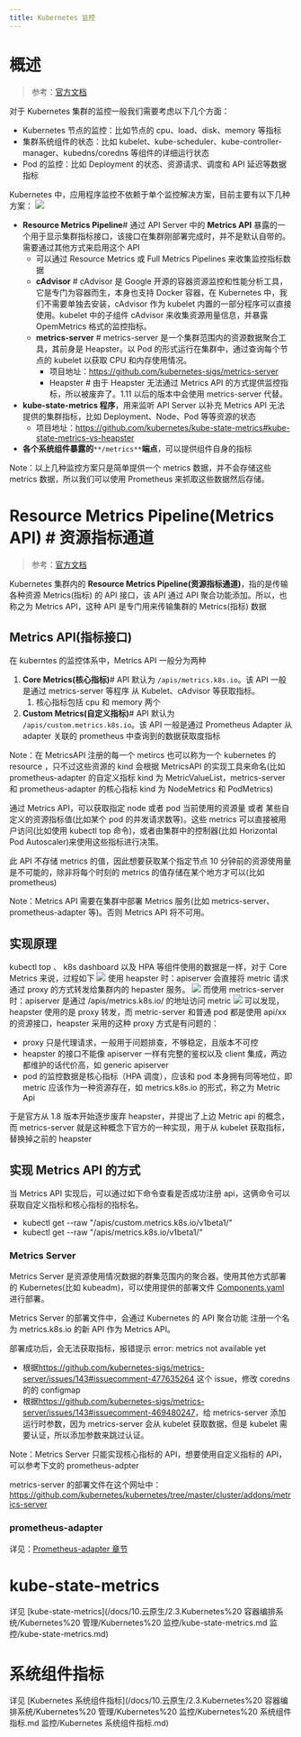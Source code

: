 ```yaml
---
title: Kubernetes 监控
---
```


# 概述

> 参考：[官方文档](https://kubernetes.io/docs/tasks/debug-application-cluster/resource-usage-monitoring)

对于 Kubernetes 集群的监控一般我们需要考虑以下几个方面：

- Kubernetes 节点的监控：比如节点的 cpu、load、disk、memory 等指标
- 集群系统组件的状态：比如 kubelet、kube-scheduler、kube-controller-manager、kubedns/coredns 等组件的详细运行状态
- Pod 的监控：比如 Deployment 的状态、资源请求、调度和 API 延迟等数据指标

Kubernetes 中，应用程序监控不依赖于单个监控解决方案，目前主要有以下几种方案：
![](https://notes-learning.oss-cn-beijing.aliyuncs.com/cboyz6/1616116947769-dcc7cae1-400b-41aa-9f37-55ef43d48d26.png)

- **Resource Metrics Pipeline**# 通过 API Server 中的 **Metrics API** 暴露的一个用于显示集群指标接口，该接口在集群刚部署完成时，并不是默认自带的。需要通过其他方式来启用这个 API
  - 可以通过 Resource Metrics 或 Full Metrics Pipelines 来收集监控指标数据
  - **cAdvisor** # cAdvisor 是 Google 开源的容器资源监控和性能分析工具，它是专门为容器而生，本身也支持 Docker 容器，在 Kubernetes 中，我们不需要单独去安装，cAdvisor 作为 kubelet 内置的一部分程序可以直接使用。kubelet 中的子组件 cAdvisor 来收集资源用量信息，并暴露 OpemMetrics 格式的监控指标。
  - **metrics-server** # metrics-server 是一个集群范围内的资源数据聚合工具，其前身是 Heapster。以 Pod 的形式运行在集群中，通过查询每个节点的 kubelet 以获取 CPU 和内存使用情况。
    - 项目地址：<https://github.com/kubernetes-sigs/metrics-server>
    - Heapster # 由于 Heapster 无法通过 Metrics API 的方式提供监控指标，所以被废弃了。1.11 以后的版本中会使用 metrics-server 代替。
- **kube-state-metrics 程序**，用来监听 API Server 以补充 Metrics API 无法提供的集群指标，比如 Deployment、Node、Pod 等等资源的状态
  - 项目地址：<https://github.com/kubernetes/kube-state-metrics#kube-state-metrics-vs-heapster>
- **各个系统组件暴露的**`**/metrics**`**端点**，可以提供组件自身的指标

Note：以上几种监控方案只是简单提供一个 metrics 数据，并不会存储这些 metrics 数据，所以我们可以使用 Prometheus 来抓取这些数据然后存储。

# Resource Metrics Pipeline(Metrics API) # 资源指标通道

> 参考：[官方文档](https://kubernetes.io/docs/tasks/debug-application-cluster/resource-metrics-pipeline/)

Kubernetes 集群内的 **Resource Metrics Pipeline(资源指标通道)**，指的是传输各种资源 Metrics(指标) 的 API 接口，该 API 通过 API 聚合功能添加。所以，也称之为 Metrics API，这种 API 是专门用来传输集群的 Metrics(指标) 数据

## Metrics API(指标接口)

在 kuberntes 的监控体系中，Metrics API 一般分为两种

1. **Core Metrics(核心指标)**# API 默认为 `/apis/metrics.k8s.io`。该 API 一般是通过 metrics-server 等程序 从 Kubelet、cAdvisor 等获取指标。
   1. 核心指标包括 cpu 和 memory 两个
2. **Custom Metrics(自定义指标)**# API 默认为 `/apis/custom.metrics.k8s.io`。该 API 一般是通过 Prometheus Adapter 从 adapter 关联的 prometheus 中查询到的数据获取度指标

Note：在 MetricsAPI 注册的每一个 metircs 也可以称为一个 kubernetes 的 resource ，只不过这些资源的 kind 会根据 MetricsAPI 的实现工具来命名(比如 prometheus-adapter 的自定义指标 kind 为 MetricValueList，metrics-server 和 prometheus-adapter 的核心指标 kind 为 NodeMetrics 和 PodMetrics)

通过 Metrics API，可以获取指定 node 或者 pod 当前使用的资源量 或者 某些自定义的资源指标值(比如某个 pod 的并发请求数等)。这些 metrics 可以直接被用户访问(比如使用 kubectl top 命令)，或者由集群中的控制器(比如 Horizontal Pod Autoscaler)来使用这些指标进行决策。

此 API 不存储 metrics 的值，因此想要获取某个指定节点 10 分钟前的资源使用量是不可能的，除非将每个时刻的 metrics 的值存储在某个地方才可以(比如 prometheus)

Note：Metrics API 需要在集群中部署 Metrics 服务(比如 metrics-server、prometheus-adapter 等)。否则 Metrics API 将不可用。

## 实现原理

kubectl top 、 k8s dashboard 以及 HPA 等组件使用的数据是一样，对于 Core Metrics 来说，过程如下
![](https://notes-learning.oss-cn-beijing.aliyuncs.com/cboyz6/1616116947780-6dccbd72-f014-439e-9abd-4a1be9ae09cd.png)
使用 heapster 时：apiserver 会直接将 metric 请求通过 proxy 的方式转发给集群内的 hepaster 服务。
![](https://notes-learning.oss-cn-beijing.aliyuncs.com/cboyz6/1616116947765-60562da9-19b4-48dd-92f0-6b91dd92cb67.png)
而使用 metrics-server 时：apiserver 是通过 /apis/metrics.k8s.io/ 的地址访问 metric
![](https://notes-learning.oss-cn-beijing.aliyuncs.com/cboyz6/1616116947787-3f27dbd0-b797-48b4-8de5-fa9919d7bdf5.png)
可以发现，heapster 使用的是 proxy 转发，而 metric-server 和普通 pod 都是使用 api/xx 的资源接口，heapster 采用的这种 proxy 方式是有问题的：

- proxy 只是代理请求，一般用于问题排查，不够稳定，且版本不可控
- heapster 的接口不能像 apiserver 一样有完整的鉴权以及 client 集成，两边都维护的话代价高，如 generic apiserver
- pod 的监控数据是核心指标（HPA 调度），应该和 pod 本身拥有同等地位，即 metric 应该作为一种资源存在，如 metrics.k8s.io 的形式，称之为 Metric Api

于是官方从 1.8 版本开始逐步废弃 heapster，并提出了上边 Metric api 的概念，而 metrics-server 就是这种概念下官方的一种实现，用于从 kubelet 获取指标，替换掉之前的 heapster

## 实现 Metrics API 的方式

当 Metrics API 实现后，可以通过如下命令查看是否成功注册 api，这俩命令可以获取自定义指标和核心指标的指标名。

- kubectl get --raw "/apis/custom.metrics.k8s.io/v1beta1/"
- kubectl get --raw "/apis/metrics.k8s.io/v1beta1/"

### Metrics Server

Metrics Server 是资源使用情况数据的群集范围内的聚合器。使用其他方式部署的 Kubernetes(比如 kubeadm)，可以使用提供的部署文件 [Components.yaml](https://github.com/kubernetes-sigs/metrics-server/releases) 进行部署。

Metrics Server 的部署文件中，会通过 Kubernetes 的 API 聚合功能 注册一个名为 metrics.k8s.io 的新 API 作为 Metrics API。

部署成功后，会无法获取指标，报错提示 error: metrics not available yet

- 根据<https://github.com/kubernetes-sigs/metrics-server/issues/143#issuecomment-477635264> 这个 issue，修改 coredns 的的 configmap
- 根据<https://github.com/kubernetes-sigs/metrics-server/issues/143#issuecomment-469480247>，给 metrics-server 添加运行时参数，因为 metrics-server 会从 kubelet 获取数据，但是 kubelet 需要认证，所以添加参数来跳过认证。

Note：Metrics Server 只能实现核心指标的 API，想要使用自定义指标的 API，可以参考下文的 prometheus-adpter

metrics-server 的部署文件在这个网址中：<https://github.com/kubernetes/kubernetes/tree/master/cluster/addons/metrics-server>

### prometheus-adapter

详见：[Prometheus-adapter 章节](https://www.yuque.com/go/doc/33146377)

# kube-state-metrics

详见 [kube-state-metrics](/docs/10.云原生/2.3.Kubernetes%20 容器编排系统/Kubernetes%20 管理/Kubernetes%20 监控/kube-state-metrics.md 监控/kube-state-metrics.md)

# 系统组件指标

详见 [Kubernetes 系统组件指标](/docs/10.云原生/2.3.Kubernetes%20 容器编排系统/Kubernetes%20 管理/Kubernetes%20 监控/Kubernetes%20 系统组件指标.md 监控/Kubernetes 系统组件指标.md)
